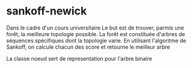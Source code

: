 sankoff-newick
==============
Dans le cadre d'un cours universitaire 
Le but est de trouver, parmis une forêt, la meilleure topologie possible.
La forêt est constituée d'arbres de séquences spécifiques dont la topologie varie.
En utilisant l'algoritme de Sankoff, on calcule chacun des score et retourne le meilleur arbre

La classe noeud sert de representation pour l'arbre binaire
